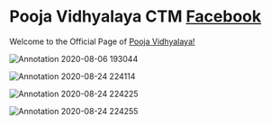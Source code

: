 # Pooja Vidhyalaya CTM [Facebook](https://www.facebook.com/PoojaVidhyalayaCTM)
Welcome to the Official Page of [Pooja Vidhyalaya!](https://www.facebook.com/PoojaVidhyalayaCTM)

![Annotation 2020-08-06 193044](https://user-images.githubusercontent.com/69072450/91074491-3f336780-e65a-11ea-97e8-9ad15f9a22f3.png)

![Annotation 2020-08-24 224114](https://user-images.githubusercontent.com/69072450/91074986-fcbe5a80-e65a-11ea-91d9-196e5f9d5bdd.png)

![Annotation 2020-08-24 224225](https://user-images.githubusercontent.com/69072450/91075181-460eaa00-e65b-11ea-9e52-0283216c58da.png)

![Annotation 2020-08-24 224255](https://user-images.githubusercontent.com/69072450/91075185-473fd700-e65b-11ea-8702-b962ef6c5d65.png)
